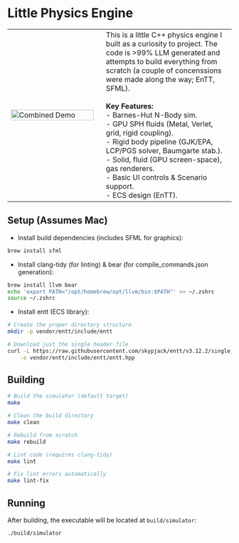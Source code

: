 # Little Physics Engine

<table>
  <tr>
    <td valign="middle"> <!-- Removed width attribute -->
      <img src="assets/gifs/highlight-reel.gif" alt="Combined Demo" width="100%"> <!-- Keep width=100% on img -->
    </td>
    <td valign="top" width="60%" style="padding-left: 20px;"> <!-- Removed width, kept padding -->
      This is a little C++ physics engine I built as a curiosity to project. The code is >99% LLM generated
      and attempts to build everything from scratch (a couple of concenssions were made along the way; EnTT, SFML).
      <br><br><b>Key Features:</b><br>
      - Barnes-Hut N-Body sim.<br>
      - GPU SPH fluids (Metal, Verlet, grid, rigid coupling).<br>
      - Rigid body pipeline (GJK/EPA, LCP/PGS solver, Baumgarte stab.).<br>
      - Solid, fluid (GPU screen-space), gas renderers.<br>
      - Basic UI controls & Scenario support.<br>
      - ECS design (EnTT).
    </td>
  </tr>
</table>


## Setup (Assumes Mac)

- Install build dependencies (includes SFML for graphics):
```bash
brew install sfml
```

- Install clang-tidy (for linting) & bear (for compile_commands.json generation):
```bash
brew install llvm bear
echo 'export PATH="/opt/homebrew/opt/llvm/bin:$PATH"' >> ~/.zshrc
source ~/.zshrc
```

- Install entt (ECS library):
```bash
# Create the proper directory structure
mkdir -p vendor/entt/include/entt

# Download just the single header file
curl -L https://raw.githubusercontent.com/skypjack/entt/v3.12.2/single_include/entt/entt.hpp \
    -o vendor/entt/include/entt/entt.hpp
```

## Building

```bash
# Build the simulator (default target)
make

# Clean the build directory
make clean

# Rebuild from scratch
make rebuild

# Lint code (requires clang-tidy)
make lint

# Fix lint errors automatically
make lint-fix
```

## Running

After building, the executable will be located at `build/simulator`:

```bash
./build/simulator
```